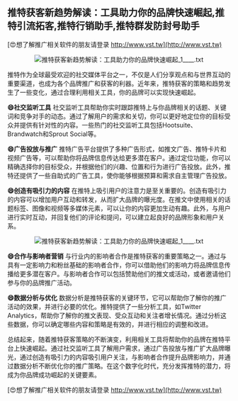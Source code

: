 ## **推特获客新趋势解读：工具助力你的品牌快速崛起,推特引流拓客,推特行销助手,推特群发防封号助手**

[😍想了解推广相关软件的朋友请登录 http://www.vst.tw](http://www.vst.tw)

 <center><img src="https://vst.tw/MP4/tuiguang/png/7.png" alt="推特获客新趋势解读：工具助力你的品牌快速崛起_1____.txt"></center>

推特作为全球最受欢迎的社交媒体平台之一，不仅是人们分享观点和与世界互动的重要渠道，也成为各个品牌推广和获客的利器。近年来，推特获客的策略和趋势发生了一些变化，通过合理利用相关工具，你的品牌可以实现快速崛起。

**😄社交监听工具**
社交监听工具帮助你实时跟踪推特上与你品牌相关的话题、关键词和竞争对手的动态。通过了解用户的需求和关切，你可以更好地定位你的目标受众并提供有针对性的内容。一些热门的社交监听工具包括Hootsuite、Brandwatch和Sprout Social等。

**😄广告投放与推广**
推特广告平台提供了多种广告形式，如推文广告、推特卡片和视频广告等，可以帮助你将品牌信息传达给更多潜在客户。通过定位功能，你可以精确选择你的目标受众，并根据他们的兴趣、位置和行为进行广告投放。此外，推特还提供了一些自助式的广告工具，使你能够根据预算和需求自主管理广告投放。

**😄创造有吸引力的内容**
在推特上吸引用户的注意力是至关重要的。创造有吸引力的内容可以增加用户互动和转发，从而扩大品牌的曝光度。在推文中使用相关的话题标签、图像和视频等多媒体元素，可以让你的内容更加生动有趣。此外，与用户进行实时互动，并回复他们的评论和提问，可以建立起良好的品牌形象和用户关系。

 <center><img src="https://vst.tw/MP4/tuiguang/png/5.png" alt="推特获客新趋势解读：工具助力你的品牌快速崛起_1____.txt"></center>

**😄合作与影响者营销**
与行业内的影响者合作是推特获客的重要策略之一。通过与具有一定影响力和粉丝基础的影响者合作，你可以借助他们的影响力将品牌信息传播给更多潜在客户。与影响者合作可以包括赞助他们的推文或活动，或者邀请他们参与你的品牌推广活动。

**😄数据分析与优化**
数据分析是推特获客的关键环节，它可以帮助你了解你的推广活动的效果，并进行必要的优化。推特提供了一些分析工具，如Twitter Analytics，帮助你了解你的推文表现、受众互动和关注者增长情况。通过分析这些数据，你可以确定哪些内容和策略是有效的，并进行相应的调整和改进。

总结起来，随着推特获客策略的不断演变，利用相关工具将帮助你的品牌在推特平台上快速崛起。通过社交监听工具了解用户需求，通过广告投放与推广扩大品牌曝光，通过创造有吸引力的内容吸引用户关注，与影响者合作提升品牌影响力，并通过数据分析不断优化你的推广策略。在这个数字化时代，充分发挥推特的潜力，将成为你品牌成功崛起的关键要素。

[😍想了解推广相关软件的朋友请登录 http://www.vst.tw](http://www.vst.tw)



